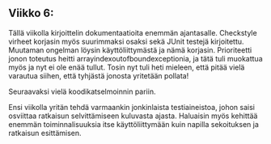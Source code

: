 ## Viikko 6:
Tällä viikolla kirjoittelin dokumentaatioita enemmän ajantasalle. Checkstyle virheet korjasin myös suurimmaksi osaksi sekä JUnit testejä kirjoitettu. Muutaman ongelman löysin käyttöliittymästä ja nämä korjasin. Prioriteetti jonon toteutus heitti arrayindexoutofboundexceptionia, ja tätä tuli muokattua myös ja nyt ei ole enää tullut. Tosin nyt tuli heti mieleen, että pitää vielä varautua siihen, että tyhjästä jonosta yritetään pollata!

Seuraavaksi vielä koodikatselmoinnin pariin.

Ensi viikolla yritän tehdä varmaankin jonkinlaista testiaineistoa, johon saisi osviittaa ratkaisun selvittämiseen kuluvasta ajasta. Haluaisin myös kehittää enemmän toiminnalisuuksia itse käyttöliittymään kuin napilla sekoituksen ja ratkaisun esittämisen.
